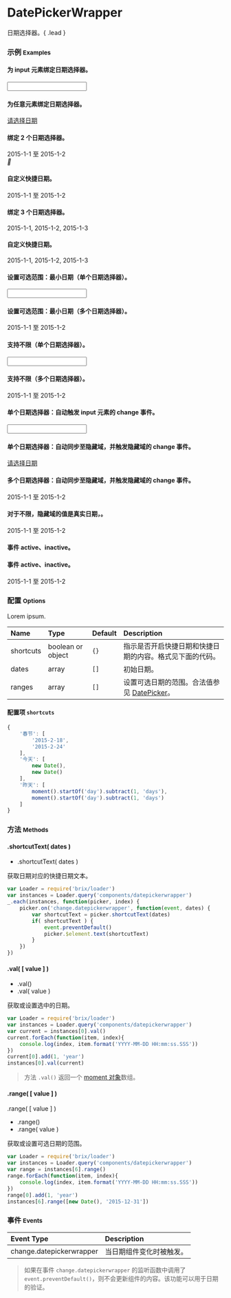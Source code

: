 # DatePickerWrapper

日期选择器。{ .lead }

### 示例 <small>Examples</small>

<style type="text/css">
    * {
        /*transition: all 0.1s ease-in-out;*/
    }
    .datepickerwrapper-trigger {
        cursor: pointer;
        display: inline-block;
        width: auto;
    }
    .datepickerwrapper-trigger .brixfont.up {
        display: none;
    }
    .datepickerwrapper-trigger .brixfont.down {
        display: block;
    }
    .datepickerwrapper-trigger.datepickerwrapper-open .brixfont.up {
        display: block;
    }
    .datepickerwrapper-trigger.datepickerwrapper-open .brixfont.down {
        display: none;
    }
</style>

<div class="bs-example">
    <div class="content">
        <div class="row">
            <div class="col-xs-6">
                <h4>为 input 元素绑定日期选择器。</h4>
                <input bx-name="components/datepickerwrapper" type="text" class="form-control w100">
            </div>
            <div class="col-xs-6">
                <h4>为任意元素绑定日期选择器。</h4>
                <a bx-name="components/datepickerwrapper" href="javascript: void(0);">请选择日期</a>
            </div>
        </div>
    </div>
</div>

<div class="bs-example">
    <div class="content">
        <div class="row">
            <div class="col-xs-6">
                <h4>绑定 2 个日期选择器。</h4>
                <div bx-name="components/datepickerwrapper" data-dates="[ '2015-1-1', '2015-1-2']" class="form-control datepickerwrapper-trigger">
                    <span data-index="0">2015-1-1</span> 至 <span data-index="1">2015-1-2</span>
                    <i class="brixfont pull-right ml5 down">&#xe623;</i>
                    <i class="brixfont pull-right ml5 up">&#xe62e;</i>
                </div>
            </div>
            <div class="col-xs-6">
                <h4>自定义快捷日期。</h4>
                <div bx-name="components/datepickerwrapper" data-dates="[ '2015-1-1', '2015-1-2']" 
                    bx-options="{ 
                        shortcuts:{
                            '一期':['2015-1-1', '2015-3-14']
                        }
                    }"
                    class="form-control w300">
                    <span data-index="0">2015-1-1</span> 至 <span data-index="1">2015-1-2</span>
                </div>
            </div>
        </div>
    </div>
</div>

<div class="bs-example">
    <div class="content">
        <div class="row">
            <div class="col-xs-6">
                <h4>绑定 3 个日期选择器。</h4>
                <div bx-name="components/datepickerwrapper" data-dates="[ '2015-1-1', '2015-1-2', '2015-1-3' ]" class="form-control w300">
                    <span data-index="0">2015-1-1</span>,
                    <span data-index="1">2015-1-2</span>,
                    <span data-index="2">2015-1-3</span>
                </div>
            </div>
            <div class="col-xs-6">
                <h4>自定义快捷日期。</h4>
                <div bx-name="components/datepickerwrapper" data-dates="[ '2015-1-1', '2015-1-2', '2015-1-3' ]" 
                    bx-options="{ 
                        shortcuts:{
                            '一期':['2015-1-1', '2015-3-14', '2015-6-1']
                        }
                    }"
                    class="form-control w300">
                    <span data-index="0">2015-1-1</span>,
                    <span data-index="1">2015-1-2</span>,
                    <span data-index="2">2015-1-3</span>
                </div>
            </div>
        </div>
    </div>
</div>

<div class="bs-example">
    <div class="content">
        <div class="row">
            <div class="col-xs-6">
                <h4>设置可选范围：最小日期（单个日期选择器）。</h4>
                <input bx-name="components/datepickerwrapper" 
                    data-ranges="[[new Date(), '2015-3-14']]" 
                    type="text" class="form-control w100">
            </div>
            <div class="col-xs-6">
                <h4>设置可选范围：最小日期（多个日期选择器）。</h4>
                <div bx-name="components/datepickerwrapper" 
                    data-dates="[ '2015-1-1', '2015-1-2' ]" 
                    data-ranges="[[ '2015-1-1', '2015-1-2' ]]" 
                    class="form-control w300">
                    <span data-index="0">2015-1-1</span> 至 <span data-index="1">2015-1-2</span>
                </div>
            </div>
        </div>
    </div>
</div>

<div class="bs-example">
    <div class="content">
        <div class="row">
            <div class="col-xs-6">
                <h4>支持不限（单个日期选择器）。</h4>
                <input bx-name="components/datepickerwrapper" 
                    data-unlimits="[ '2099-1-1' ]" 
                    type="text" class="form-control w100">
            </div>
            <div class="col-xs-6">
                <h4>支持不限（多个日期选择器）。</h4>
                <div bx-name="components/datepickerwrapper" 
                    data-dates="[ '2015-1-1', '2015-1-2' ]" 
                    data-unlimits="[ undefined, '2099-1-1' ]" 
                    class="form-control w300">
                    <span data-index="0">2015-1-1</span> 至 <span data-index="1">2015-1-2</span>
                </div>
            </div>
        </div>
    </div>
</div>

<div class="bs-example">
    <div class="content">
        <div class="row">
            <div class="col-xs-6">
                <h4>单个日期选择器：自动触发 input 元素的 change 事件。</h4>
                <input bx-name="components/datepickerwrapper" 
                    data-unlimits="[ '2099-1-1' ]"
                    onchange="alert(this.value)"
                    type="text" class="form-control w100">
            </div>
            <div class="col-xs-6">
                <h4>单个日期选择器：自动同步至隐藏域，并触发隐藏域的 change 事件。</h4>
                <a bx-name="components/datepickerwrapper" href="javascript: void(0);">
                    <input type="hidden" data-hidden-index="0" onchange="alert(this.value)">
                    请选择日期
                </a>
            </div>
        </div>
    </div>
</div>
<div class="bs-example">
    <div class="content">
        <div class="row">
            <div class="col-xs-6">
                <h4>多个日期选择器：自动同步至隐藏域，并触发隐藏域的 change 事件。</h4>
                <div bx-name="components/datepickerwrapper" 
                    data-dates="[ '2015-1-1', '2015-1-2']" 
                    class="form-control w300">
                    <span data-index="0">2015-1-1</span> 至 <span data-index="1">2015-1-2</span>
                    <input type="hidden" data-hidden-index="0" onchange="alert(this.value)">
                    <input type="hidden" data-hidden-index="1" onchange="alert(this.value)">
                </div>
            </div>
            <div class="col-xs-6">
                <h4>对于不限，隐藏域的值是真实日期，。</h4>
                <div bx-name="components/datepickerwrapper" 
                    data-dates="[ '2015-1-1', '2015-1-2']" 
                    data-unlimits="[ undefined, '2099-1-1' ]" 
                    class="form-control w300">
                    <span data-index="0">2015-1-1</span> 至 <span data-index="1">2015-1-2</span>
                    <input type="hidden" data-hidden-index="0" onchange="alert(this.value)">
                    <input type="hidden" data-hidden-index="1" onchange="alert(this.value)">
                </div>
            </div>
        </div>
    </div>
</div>

<div class="bs-example">
    <div class="content">
        <div class="row">
            <div class="col-xs-6">
                <h4>事件 active、inactive。</h4>
                <div bx-name="components/datepickerwrapper" type="text" class="form-control w100 cursor-pointer demo-active"></div>
            </div>
            <div class="col-xs-6">
                <h4>事件 active、inactive。</h4>
                <div bx-name="components/datepickerwrapper" data-dates="[ '2015-1-1', '2015-1-2']" class="form-control w300 cursor-pointer demo-active">
                    <span data-index="0">2015-1-1</span> 至 <span data-index="1">2015-1-2</span>
                </div>
            </div>
        </div>
    </div>
</div>

<script type="text/javascript">
    require(['brix/loader'], function(Loader) {
        Loader.boot(function() {
            var instances = Loader.query('components/datepickerwrapper')
            instances.on('change.datepickerwrapper', function(event, dates) {
                console.log(
                    event.type,
                    event.namespace,
                    _.map(dates, function(item) {
                        return item.format('YYYY-MM-DD')
                    })
                )
                // event.preventDefault()
            })
        })
    })
    require(['brix/loader', 'underscore'], function(Loader, _) {
        Loader.boot(function() {
            var target = $('.demo-active')
            var targetInstances = Loader.query(target)
            _.each(targetInstances, function(instance){
                instance.on('active.datepickerwrapper', function(event) {
                    $(instance.element).addClass('focus')
                    console.log(event.type, event.namespace, instance.element)
                })
                instance.on('inactive.datepickerwrapper', function(event) {
                    $(instance.element).removeClass('focus')
                    console.log(event.type, event.namespace, instance.element)
                })
            })
        })
    })
</script>

<style type="text/css">
    .demo-active.focus {
        border-color: #66afe9;
        outline: 0;
        box-shadow: inset 0 1px 1px rgba(0,0,0,.075), 0 0 8px rgba(102, 175, 233, .6);
    }
</style>

### 配置 <small>Options</small>

Lorem ipsum.

Name | Type | Default | Description
:--- | :--- | :------ | :----------
shortcuts | boolean or object | `{}` | 指示是否开启快捷日期和快捷日期的内容。格式见下面的代码。
dates | array | `[]` | 初始日期。
ranges | array | `[]` | 设置可选日期的范围。合法值参见 [DatePicker](./readme.html?name=DatePicker)。

#### 配置项 `shortcuts`

```js
{
    '春节': [
        '2015-2-18',
        '2015-2-24'
    ],
    '今天': [
        new Date(),
        new Date()
    ],
    '昨天': [
        moment().startOf('day').subtract(1, 'days'),
        moment().startOf('day').subtract(1, 'days')
    ]
}
```

### 方法 <small>Methods</small>

#### .shortcutText( dates )

* .shortcutText( dates )

获取日期对应的快捷日期文本。

```js
var Loader = require('brix/loader')
var instances = Loader.query('components/datepickerwrapper')
_.each(instances, function(picker, index) {
    picker.on('change.datepickerwrapper', function(event, dates) {
        var shortcutText = picker.shortcutText(dates)
        if( shortcutText ) {
            event.preventDefault()
            picker.$element.text(shortcutText)
        }
    })
})
```

#### .val( [ value ] )

* .val()
* .val( value )

获取或设置选中的日期。

```js
var Loader = require('brix/loader')
var instances = Loader.query('components/datepickerwrapper')
var current = instances[0].val()
current.forEach(function(item, index){
    console.log(index, item.format('YYYY-MM-DD HH:mm:ss.SSS'))
})
current[0].add(1, 'year')
instances[0].val(current)
```

> 方法 `.val()` 返回一个 [moment 对象]数组。

[moment 对象]: http://momentjs.com/docs/

#### .range( [ value ] )

.range( [ value ] )

* .range()
* .range( value )

获取或设置可选日期的范围。

```js
var Loader = require('brix/loader')
var instances = Loader.query('components/datepickerwrapper')
var range = instances[6].range()
range.forEach(function(item, index){
    console.log(index, item.format('YYYY-MM-DD HH:mm:ss.SSS'))
})
range[0].add(1, 'year')
instances[6].range([new Date(), '2015-12-31'])
```

### 事件 <small>Events</small>

Event Type | Description
:--------- | :----------
change.datepickerwrapper | 当日期组件变化时被触发。

> 如果在事件 `change.datepickerwrapper` 的监听函数中调用了 `event.preventDefault()`，则不会更新组件的内容。该功能可以用于日期的验证。

